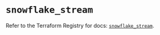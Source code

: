 # `snowflake_stream`

Refer to the Terraform Registry for docs: [`snowflake_stream`](https://registry.terraform.io/providers/snowflake-labs/snowflake/0.86.0/docs/resources/stream).
